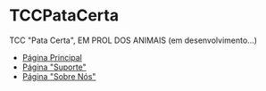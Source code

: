 # TCCPataCerta
TCC "Pata Certa", EM PROL DOS ANIMAIS (em desenvolvimento...)

<ul>
    <li><a href="https://joaoofontenelle.github.io/TCCPataCerta/index.html" target="_blank">Página Principal</a></li>
    <li><a href="https://joaoofontenelle.github.io/TCCPataCerta/suporte.html" target="_blank">Página "Suporte"</a></li>
    <li><a href="https://joaoofontenelle.github.io/TCCPataCerta/sobrenos.html" target="_blank">Página "Sobre Nós"</a></li>
</ul>